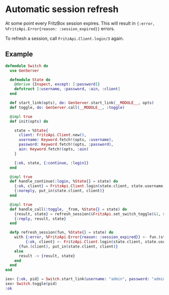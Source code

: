# Automatic session refresh

At some point every FritzBox session expires. This will result in `{:error, %FritzApi.Error{reason: :session_expired}}` errors.

To refresh a session, call `FritzApi.Client.login/3` again.

## Example

```elixir
defmodule Switch do
  use GenServer

  defmodule State do
    @derive {Inspect, except: [:password]}
    defstruct [:username, :password, :ain, :client]
  end

  def start_link(opts), do: GenServer.start_link(__MODULE__, opts)
  def toggle, do: GenServer.call(__MODULE__, :toggle)

  @impl true
  def init(opts) do

    state = %State{
      client: FritzApi.Client.new(),
      username: Keyword.fetch!(opts, :username),
      password: Keyword.fetch!(opts, :password),
      ain: Keyword.fetch!(opts, :ain)
    }

    {:ok, state, {:continue, :login}}
  end

  @impl true
  def handle_continue(:login, %State{} = state) do
    {:ok, client} = FritzApi.Client.login(state.client, state.username, state.password)
    {:noreply, put_in(state.client, client)}
  end

  @impl true
  def handle_call(:toggle, _from, %State{} = state) do
    {result, state} = refresh_session(&FritzApi.set_switch_toggle(&1, state.ain), state)
    {:reply, result, state}
  end

  defp refresh_session(fun, %State{} = state) do
    with {:error, %FritzApi.Error{reason: :session_expired}} <- fun.(state.client),
         {:ok, client} <- FritzApi.Client.login(state.client, state.username, state.password) do
      {fun.(client), put_in(state.client, client)}
    else
      result -> {result, state}
    end
  end
end
```

```elixir
iex> {:ok, pid} = Switch.start_link(username: "admin", password: "admin", ain: "000111222333")
iex> Switch.toggle(pid)
:ok
```
